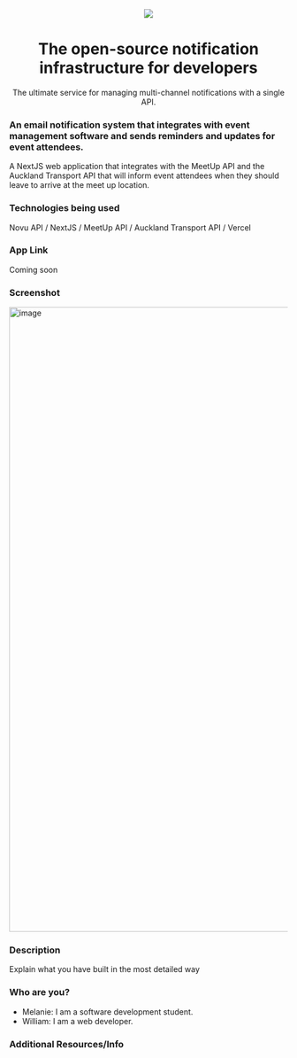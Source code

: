 <div align="center">
    <a href="https://connect.novu.co" target="_blank"><img src="https://user-images.githubusercontent.com/100117126/235352632-e3e22d9e-2c8b-43d3-a297-dd8fbd90fc56.png" /></a>
</div>

<h1 align="center">The open-source notification infrastructure for developers</h1>

<div align="center">
The ultimate service for managing multi-channel notifications with a single API.
</div>

<h3>An email notification system that integrates with event management software and sends reminders and updates for event attendees.</h3>
<p>A NextJS web application that integrates with the MeetUp API and the Auckland Transport API that will inform event attendees when they should leave to arrive at the meet up location.</p>

<h3>Technologies being used</h3>
<p>Novu API / NextJS / MeetUp API / Auckland Transport API / Vercel</p>

<h3>App Link</h3>
<p>Coming soon</p>

<h3>Screenshot</h3>
<img width="1128" alt="image" src="https://user-images.githubusercontent.com/100117126/235352769-56544ab6-8b0d-47f9-8788-e363c692a594.png">

<h3>Description</h3>
<p>Explain what you have built in the most detailed way</p>


<h3>Who are you?</h3>
<ul>
    <li>Melanie: I am a software development student.</li>
    <li>William: I am a web developer.</li>
</ul>

<h3>Additional Resources/Info</h3>